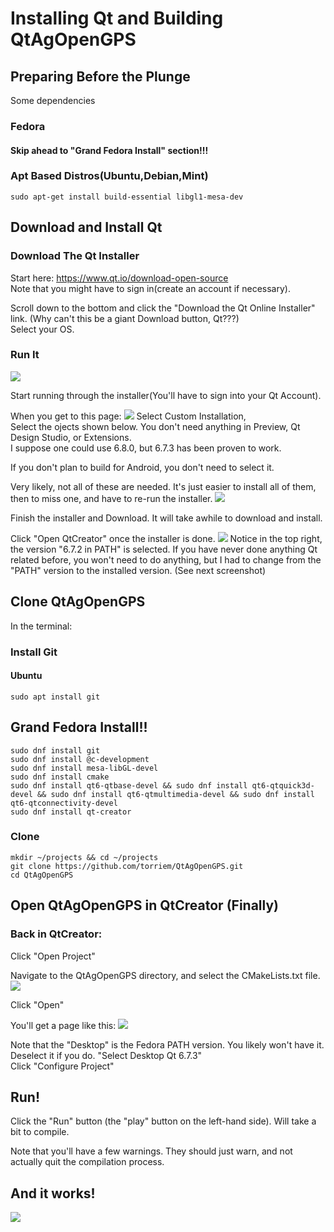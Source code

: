 # Installing Qt and Building QtAgOpenGPS

## Preparing Before the Plunge
Some dependencies

### Fedora
#### Skip ahead to "Grand Fedora Install" section!!!

### Apt Based Distros(Ubuntu,Debian,Mint)

```
sudo apt-get install build-essential libgl1-mesa-dev
```

## Download and Install Qt
### Download The Qt Installer

Start here: https://www.qt.io/download-open-source <br>
Note that you might have to sign in(create an account if necessary).

Scroll down to the bottom and click the "Download the Qt Online Installer" link. (Why can't this be a giant Download button, Qt???)<br>
 Select your OS.
### Run It
![](./.images/Terminal_View_1.png)

Start running through the installer(You'll have to sign into your Qt Account). <br>

When you get to this page:
![](./.images/QtInst_Specify_Dir.png)
Select Custom Installation,<br>
Select the ojects shown below. You don't need anything in Preview, Qt Design Studio, or Extensions.<br>
I suppose one could use 6.8.0, but 6.7.3 has been proven to work. <br>

If you don't plan to build for Android, you don't need to select it.

Very likely, not all of these are needed. It's just easier to install all of them, then to miss one, and have to re-run the installer.
![](./.images/Inst_Select_Components.png)

Finish the installer and Download. It will take awhile to download and install.

Click "Open QtCreator" once the installer is done. 
![](./.images/QtCreatorSplash.png)
Notice in the top right, the version "6.7.2 in PATH" is selected. If you have never done anything Qt related before, you won't need to do anything, but I had to change from the "PATH" version to the installed version. (See next screenshot)

## Clone QtAgOpenGPS

In the terminal:
### Install Git
#### Ubuntu
```
sudo apt install git
``` 

## Grand Fedora Install!!
```
sudo dnf install git
sudo dnf install @c-development
sudo dnf install mesa-libGL-devel
sudo dnf install cmake
sudo dnf install qt6-qtbase-devel && sudo dnf install qt6-qtquick3d-devel && sudo dnf install qt6-qtmultimedia-devel && sudo dnf install qt6-qtconnectivity-devel
sudo dnf install qt-creator
```

### Clone
```
mkdir ~/projects && cd ~/projects
git clone https://github.com/torriem/QtAgOpenGPS.git
cd QtAgOpenGPS
```

## Open QtAgOpenGPS in QtCreator (Finally)

### Back in QtCreator:

Click "Open Project"

Navigate to the QtAgOpenGPS directory, and select the CMakeLists.txt file.
![](./.images/QtCreatorOpenProject.png)

Click "Open"

You'll get a page like this:
![](./.images/Configure.png)

Note that the "Desktop" is the Fedora PATH version. You likely won't have it. Deselect it if you do.
"Select Desktop Qt 6.7.3"<br>
Click "Configure Project"

## Run!

Click the "Run" button (the "play" button on the left-hand side). Will take a bit to compile.

Note that you'll have a few warnings. They should just warn, and not actually quit the compilation process.

## And it works!

![](./.images/Worked.png)

